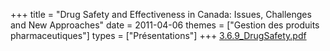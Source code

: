 +++
title = "Drug Safety and Effectiveness in Canada: Issues, Challenges and New Approaches"
date = 2011-04-06
themes = ["Gestion des produits pharmaceutiques"]
types = ["Présentations"]
+++
[3.6.9\_DrugSafety.pdf](/files/3.6.9_DrugSafety.pdf)
